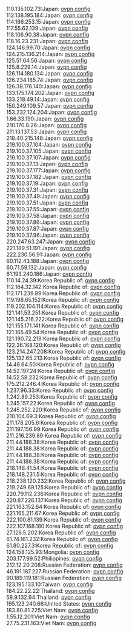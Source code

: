 110.135.102.73:Japan: [ovpn config](vpn/110_135_102_73.ovpn)  
112.138.195.184:Japan: [ovpn config](vpn/112_138_195_184.ovpn)  
114.186.253.15:Japan: [ovpn config](vpn/114_186_253_15.ovpn)  
117.55.62.139:Japan: [ovpn config](vpn/117_55_62_139.ovpn)  
118.106.90.38:Japan: [ovpn config](vpn/118_106_90_38.ovpn)  
118.16.23.231:Japan: [ovpn config](vpn/118_16_23_231.ovpn)  
124.146.99.70:Japan: [ovpn config](vpn/124_146_99_70.ovpn)  
124.215.136.214:Japan: [ovpn config](vpn/124_215_136_214.ovpn)  
125.51.64.56:Japan: [ovpn config](vpn/125_51_64_56.ovpn)  
125.8.229.14:Japan: [ovpn config](vpn/125_8_229_14.ovpn)  
126.114.180.134:Japan: [ovpn config](vpn/126_114_180_134.ovpn)  
126.234.185.74:Japan: [ovpn config](vpn/126_234_185_74.ovpn)  
126.38.176.140:Japan: [ovpn config](vpn/126_38_176_140.ovpn)  
133.175.174.202:Japan: [ovpn config](vpn/133_175_174_202.ovpn)  
133.218.49.14:Japan: [ovpn config](vpn/133_218_49_14.ovpn)  
150.249.109.57:Japan: [ovpn config](vpn/150_249_109_57.ovpn)  
153.232.124.204:Japan: [ovpn config](vpn/153_232_124_204.ovpn)  
1.66.33.190:Japan: [ovpn config](vpn/1_66_33_190.ovpn)  
210.170.8.26:Japan: [ovpn config](vpn/210_170_8_26.ovpn)  
211.13.137.53:Japan: [ovpn config](vpn/211_13_137_53.ovpn)  
218.40.215.148:Japan: [ovpn config](vpn/218_40_215_148.ovpn)  
219.100.37.104:Japan: [ovpn config](vpn/219_100_37_104.ovpn)  
219.100.37.105:Japan: [ovpn config](vpn/219_100_37_105.ovpn)  
219.100.37.107:Japan: [ovpn config](vpn/219_100_37_107.ovpn)  
219.100.37.13:Japan: [ovpn config](vpn/219_100_37_13.ovpn)  
219.100.37.177:Japan: [ovpn config](vpn/219_100_37_177.ovpn)  
219.100.37.182:Japan: [ovpn config](vpn/219_100_37_182.ovpn)  
219.100.37.19:Japan: [ovpn config](vpn/219_100_37_19.ovpn)  
219.100.37.31:Japan: [ovpn config](vpn/219_100_37_31.ovpn)  
219.100.37.49:Japan: [ovpn config](vpn/219_100_37_49.ovpn)  
219.100.37.51:Japan: [ovpn config](vpn/219_100_37_51.ovpn)  
219.100.37.55:Japan: [ovpn config](vpn/219_100_37_55.ovpn)  
219.100.37.58:Japan: [ovpn config](vpn/219_100_37_58.ovpn)  
219.100.37.86:Japan: [ovpn config](vpn/219_100_37_86.ovpn)  
219.100.37.87:Japan: [ovpn config](vpn/219_100_37_87.ovpn)  
219.100.37.96:Japan: [ovpn config](vpn/219_100_37_96.ovpn)  
220.247.63.247:Japan: [ovpn config](vpn/220_247_63_247.ovpn)  
221.189.51.191:Japan: [ovpn config](vpn/221_189_51_191.ovpn)  
222.230.56.91:Japan: [ovpn config](vpn/222_230_56_91.ovpn)  
60.112.43.188:Japan: [ovpn config](vpn/60_112_43_188.ovpn)  
60.71.59.132:Japan: [ovpn config](vpn/60_71_59_132.ovpn)  
61.193.240.186:Japan: [ovpn config](vpn/61_193_240_186.ovpn)  
110.14.24.39:Korea Republic of: [ovpn config](vpn/110_14_24_39.ovpn)  
112.164.32.142:Korea Republic of: [ovpn config](vpn/112_164_32_142.ovpn)  
112.171.239.89:Korea Republic of: [ovpn config](vpn/112_171_239_89.ovpn)  
119.198.65.152:Korea Republic of: [ovpn config](vpn/119_198_65_152.ovpn)  
119.202.104.114:Korea Republic of: [ovpn config](vpn/119_202_104_114.ovpn)  
121.141.53.251:Korea Republic of: [ovpn config](vpn/121_141_53_251.ovpn)  
121.145.216.222:Korea Republic of: [ovpn config](vpn/121_145_216_222.ovpn)  
121.155.171.141:Korea Republic of: [ovpn config](vpn/121_155_171_141.ovpn)  
121.165.49.54:Korea Republic of: [ovpn config](vpn/121_165_49_54.ovpn)  
121.190.72.219:Korea Republic of: [ovpn config](vpn/121_190_72_219.ovpn)  
122.36.168.120:Korea Republic of: [ovpn config](vpn/122_36_168_120.ovpn)  
123.214.247.208:Korea Republic of: [ovpn config](vpn/123_214_247_208.ovpn)  
125.132.65.213:Korea Republic of: [ovpn config](vpn/125_132_65_213.ovpn)  
14.46.64.50:Korea Republic of: [ovpn config](vpn/14_46_64_50.ovpn)  
14.52.197.24:Korea Republic of: [ovpn config](vpn/14_52_197_24.ovpn)  
14.52.58.232:Korea Republic of: [ovpn config](vpn/14_52_58_232.ovpn)  
175.212.246.4:Korea Republic of: [ovpn config](vpn/175_212_246_4.ovpn)  
1.237.96.33:Korea Republic of: [ovpn config](vpn/1_237_96_33.ovpn)  
1.242.89.253:Korea Republic of: [ovpn config](vpn/1_242_89_253.ovpn)  
1.245.157.22:Korea Republic of: [ovpn config](vpn/1_245_157_22.ovpn)  
1.245.252.220:Korea Republic of: [ovpn config](vpn/1_245_252_220.ovpn)  
210.104.69.3:Korea Republic of: [ovpn config](vpn/210_104_69_3.ovpn)  
211.178.205.6:Korea Republic of: [ovpn config](vpn/211_178_205_6.ovpn)  
211.197.156.99:Korea Republic of: [ovpn config](vpn/211_197_156_99.ovpn)  
211.216.239.89:Korea Republic of: [ovpn config](vpn/211_216_239_89.ovpn)  
211.44.188.38:Korea Republic of: [ovpn config](vpn/211_44_188_38.ovpn)  
211.44.188.38:Korea Republic of: [ovpn config](vpn/211_44_188_38.ovpn)  
211.44.188.38:Korea Republic of: [ovpn config](vpn/211_44_188_38.ovpn)  
211.44.188.38:Korea Republic of: [ovpn config](vpn/211_44_188_38.ovpn)  
218.146.41.54:Korea Republic of: [ovpn config](vpn/218_146_41_54.ovpn)  
218.148.231.5:Korea Republic of: [ovpn config](vpn/218_148_231_5.ovpn)  
218.238.120.232:Korea Republic of: [ovpn config](vpn/218_238_120_232.ovpn)  
219.249.69.125:Korea Republic of: [ovpn config](vpn/219_249_69_125.ovpn)  
220.79.112.236:Korea Republic of: [ovpn config](vpn/220_79_112_236.ovpn)  
220.87.226.137:Korea Republic of: [ovpn config](vpn/220_87_226_137.ovpn)  
221.163.152.64:Korea Republic of: [ovpn config](vpn/221_163_152_64.ovpn)  
221.165.211.67:Korea Republic of: [ovpn config](vpn/221_165_211_67.ovpn)  
222.100.81.139:Korea Republic of: [ovpn config](vpn/222_100_81_139.ovpn)  
222.107.168.180:Korea Republic of: [ovpn config](vpn/222_107_168_180.ovpn)  
27.126.5.202:Korea Republic of: [ovpn config](vpn/27_126_5_202.ovpn)  
61.74.161.232:Korea Republic of: [ovpn config](vpn/61_74_161_232.ovpn)  
61.80.227.3:Korea Republic of: [ovpn config](vpn/61_80_227_3.ovpn)  
124.158.125.93:Mongolia: [ovpn config](vpn/124_158_125_93.ovpn)  
203.177.99.52:Philippines: [ovpn config](vpn/203_177_99_52.ovpn)  
212.12.20.208:Russian Federation: [ovpn config](vpn/212_12_20_208.ovpn)  
46.191.187.227:Russian Federation: [ovpn config](vpn/46_191_187_227.ovpn)  
90.189.119.181:Russian Federation: [ovpn config](vpn/90_189_119_181.ovpn)  
123.195.133.10:Taiwan: [ovpn config](vpn/123_195_133_10.ovpn)  
184.22.22.22:Thailand: [ovpn config](vpn/184_22_22_22.ovpn)  
58.9.132.94:Thailand: [ovpn config](vpn/58_9_132_94.ovpn)  
195.123.240.66:United States: [ovpn config](vpn/195_123_240_66.ovpn)  
183.80.81.225:Viet Nam: [ovpn config](vpn/183_80_81_225.ovpn)  
1.55.12.201:Viet Nam: [ovpn config](vpn/1_55_12_201.ovpn)  
27.75.231.163:Viet Nam: [ovpn config](vpn/27_75_231_163.ovpn)  
